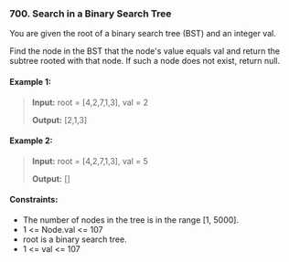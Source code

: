 ### 700. Search in a Binary Search Tree

You are given the root of a binary search tree (BST) and an integer val.

Find the node in the BST that the node's value equals val and return the subtree rooted with that node. If such a node does not exist, return null.


#### Example 1:
>**Input:** root = [4,2,7,1,3], val = 2
> 
>**Output:**  [2,1,3]

#### Example 2:
>**Input:** root = [4,2,7,1,3], val = 5
> 
>**Output:**  []

#### Constraints:
 - The number of nodes in the tree is in the range [1, 5000].
 - 1 <= Node.val <= 107
 - root is a binary search tree.
 - 1 <= val <= 107
